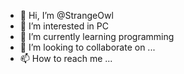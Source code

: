 - 👋 Hi, I’m @StrangeOwl
- 👀 I’m interested in PC
- 🌱 I’m currently learning programming
- 💞️ I’m looking to collaborate on ...
- 📫 How to reach me ...

<!---
StrangeOwl-origins/StrangeOwl-origins is a ✨ special ✨ repository because its `README.md` (this file) appears on your GitHub profile.
You can click the Preview link to take a look at your changes.
--->
